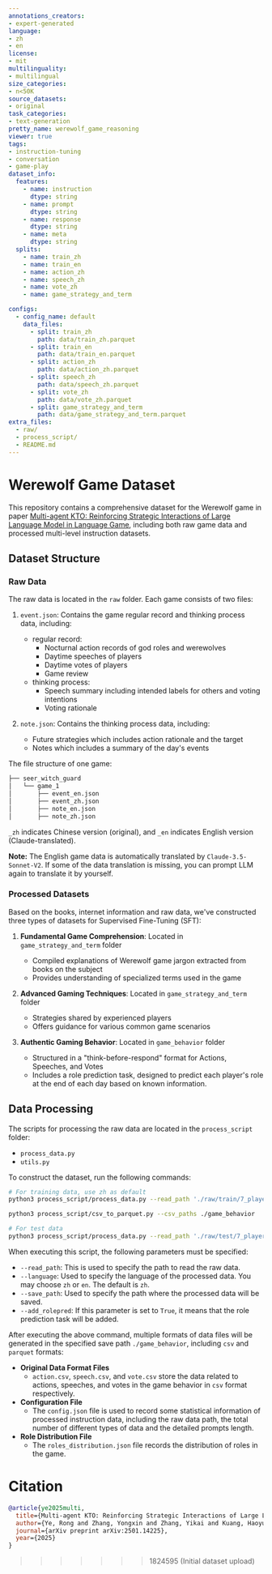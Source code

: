 ```yaml
---
annotations_creators:
- expert-generated
language:
- zh
- en
license:
- mit
multilinguality:
- multilingual
size_categories:
- n<50K
source_datasets:
- original
task_categories:
- text-generation
pretty_name: werewolf_game_reasoning
viewer: true
tags:
- instruction-tuning
- conversation
- game-play
dataset_info:
  features:
    - name: instruction
      dtype: string
    - name: prompt
      dtype: string
    - name: response
      dtype: string
    - name: meta
      dtype: string
  splits:
    - name: train_zh
    - name: train_en
    - name: action_zh
    - name: speech_zh
    - name: vote_zh
    - name: game_strategy_and_term

configs:
  - config_name: default
    data_files:
      - split: train_zh
        path: data/train_zh.parquet
      - split: train_en
        path: data/train_en.parquet
      - split: action_zh
        path: data/action_zh.parquet
      - split: speech_zh
        path: data/speech_zh.parquet
      - split: vote_zh
        path: data/vote_zh.parquet
      - split: game_strategy_and_term
        path: data/game_strategy_and_term.parquet
extra_files:
  - raw/
  - process_script/
  - README.md
---
```


# Werewolf Game Dataset

This repository contains a comprehensive dataset for the Werewolf game in paper [Multi-agent KTO: Reinforcing Strategic Interactions of Large Language Model in Language Game](https://arxiv.org/abs/2501.14225), including both raw game data and processed  multi-level instruction datasets.


## Dataset Structure

### Raw Data

The raw data is located in the `raw` folder. Each game consists of two files:

1. `event.json`: Contains the game regular record and thinking process data, including:
   - regular record:
      - Nocturnal action records of god roles and werewolves
      - Daytime speeches of players
      - Daytime votes of players
      - Game review
   - thinking process:
      - Speech summary including intended labels for others and voting intentions
      - Voting rationale

2. `note.json`: Contains the thinking process data, including:
   - Future strategies which includes action rationale and the target
   - Notes which includes a summary of the day's events


The file structure of one game:
```bash
├── seer_witch_guard
│   └── game_1
│       ├── event_en.json
│       ├── event_zh.json
│       ├── note_en.json
│       ├── note_zh.json
```

`_zh` indicates Chinese version (original), and `_en` indicates English version (Claude-translated).

**Note:** The English game data is automatically translated by ``Claude-3.5-Sonnet-V2``. If some of the data translation is missing, you can prompt LLM again to translate it by yourself.


### Processed Datasets

Based on the books, internet information and raw data, we've constructed three types of datasets for Supervised Fine-Tuning (SFT):

1. **Fundamental Game Comprehension**: Located in `game_strategy_and_term` folder
   - Compiled explanations of Werewolf game jargon extracted from books on the subject
   - Provides understanding of specialized terms used in the game

2. **Advanced Gaming Techniques**: Located in `game_strategy_and_term` folder
   - Strategies shared by experienced players
   - Offers guidance for various common game scenarios

3. **Authentic Gaming Behavior**: Located in `game_behavior` folder
   - Structured in a "think-before-respond" format for Actions, Speeches, and Votes
   - Includes a role prediction task, designed to predict each player's role at the end of each day based on known information.

## Data Processing

The scripts for processing the raw data are located in the `process_script` folder:

- `process_data.py`
- `utils.py`

To construct the dataset, run the following commands:

```bash
# For training data, use zh as default
python3 process_script/process_data.py --read_path './raw/train/7_player_game/seer_guard','./raw/train/7_player_game/seer_witch','./raw/train/9_player_game/guard_witch_seer','./raw/train/9_player_game/hunter_witch_seer' --language zh --save_path ./game_behavior --add_rolepred True

python3 process_script/csv_to_parquet.py --csv_paths ./game_behavior

# For test data
python3 process_script/process_data.py --read_path './raw/test/7_player_game/seer_guard','./raw/test/7_player_game/seer_witch','./raw/test/9_player_game/guard_witch_seer','./raw/test/9_player_game/hunter_witch_seer' --language zh --save_path ./test --add_rolepred True
```

When executing this script, the following parameters must be specified:
- `--read_path`: This is used to specify the path to read the raw data. 
- `--language`: Used to specify the language of the processed data. You may choose `zh` or `en`. The default is `zh`.
- `--save_path`: Used to specify the path where the processed data will be saved. 
- `--add_rolepred`: If this parameter is set to `True`, it means that the role prediction task will be added.

After executing the above command, multiple formats of data files will be generated in the specified save path `./game_behavior`, including `csv` and `parquet` formats:
- **Original Data Format Files**
  - `action.csv`, `speech.csv`, and `vote.csv` store the data related to actions, speeches, and votes in the game behavior in `csv` format respectively. 
- **Configuration File**
  - The `config.json` file is used to record some statistical information of processed instruction data, including the raw data path, the total number of different types of data and the detailed prompts length.
- **Role Distribution File**
  - The `roles_distribution.json` file records the distribution of roles in the game.


# Citation
```bibtex
@article{ye2025multi,
  title={Multi-agent KTO: Reinforcing Strategic Interactions of Large Language Model in Language Game},
  author={Ye, Rong and Zhang, Yongxin and Zhang, Yikai and Kuang, Haoyu and Wei, Zhongyu and Sun, Peng},
  journal={arXiv preprint arXiv:2501.14225},
  year={2025}
}
```
>>>>>>> 1824595 (Initial dataset upload)
